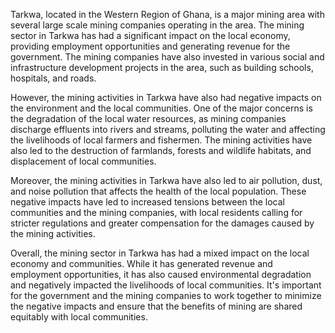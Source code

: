 
Tarkwa, located in the Western Region of Ghana, is a major mining area with several large scale mining companies operating in the area. The mining sector in Tarkwa has had a significant impact on the local economy, providing employment opportunities and generating revenue for the government. The mining companies have also invested in various social and infrastructure development projects in the area, such as building schools, hospitals, and roads.

However, the mining activities in Tarkwa have also had negative impacts on the environment and the local communities. One of the major concerns is the degradation of the local water resources, as mining companies discharge effluents into rivers and streams, polluting the water and affecting the livelihoods of local farmers and fishermen. The mining activities have also led to the destruction of farmlands, forests and wildlife habitats, and displacement of local communities.

Moreover, the mining activities in Tarkwa have also led to air pollution, dust, and noise pollution that affects the health of the local population. These negative impacts have led to increased tensions between the local communities and the mining companies, with local residents calling for stricter regulations and greater compensation for the damages caused by the mining activities.

Overall, the mining sector in Tarkwa has had a mixed impact on the local economy and communities. While it has generated revenue and employment opportunities, it has also caused environmental degradation and negatively impacted the livelihoods of local communities. It's important for the government and the mining companies to work together to minimize the negative impacts and ensure that the benefits of mining are shared equitably with local communities.